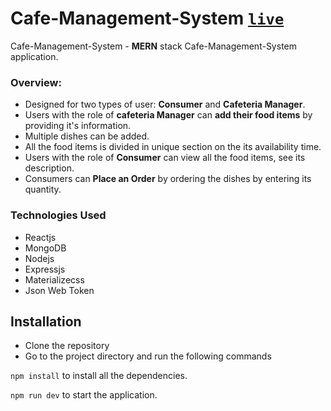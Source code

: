 # Cafe-Management-System   [```live```](https://cafe-management-abhikant.onrender.com)


Cafe-Management-System - **MERN** stack Cafe-Management-System application. 

### Overview:

- Designed for two types of user: **Consumer** and **Cafeteria Manager**.
- Users with the role of **cafeteria Manager** can **add their food items** by providing it's information.
- Multiple dishes can be added.
- All the food items is divided in unique section on the its availability time.
- Users with the role of **Consumer** can view all the food items, see its description.
- Consumers can **Place an Order** by ordering the dishes by entering its quantity.

### Technologies Used

- Reactjs
- MongoDB
- Nodejs
- Expressjs
- Materializecss
- Json Web Token

## Installation

- Clone the repository
- Go to the project directory and run the following commands

`npm install` to install all the dependencies.

`npm run dev` to start the application.
